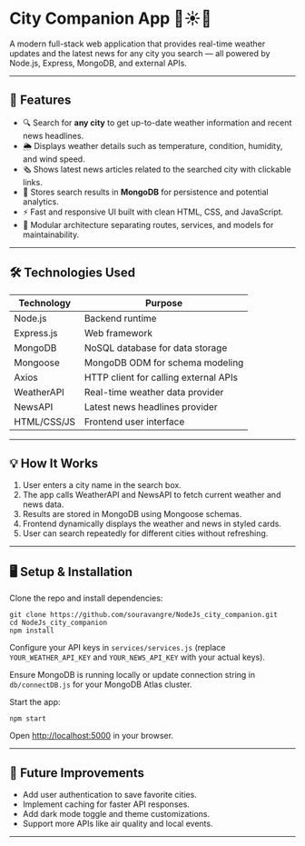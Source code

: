 <!DOCTYPE html>
<html lang="en">
<head>
  <meta charset="UTF-8" />
  <meta name="viewport" content="width=device-width, initial-scale=1" />
</head>
<body>
  <div class="container">
    <h1>City Companion App 🌆☀️📰</h1>
    <p>
      A modern full-stack web application that provides real-time weather updates and the latest news for any city you search — all powered by Node.js, Express, MongoDB, and external APIs.
    </p><hr/>
    <h2>🚀 Features</h2>
    <ul>
      <li>🔍 Search for <strong>any city</strong> to get up-to-date weather information and recent news headlines.</li>
      <li>🌦️ Displays weather details such as temperature, condition, humidity, and wind speed.</li>
      <li>🗞️ Shows latest news articles related to the searched city with clickable links.</li>
      <li>💾 Stores search results in <strong>MongoDB</strong> for persistence and potential analytics.</li>
      <li>⚡ Fast and responsive UI built with clean HTML, CSS, and JavaScript.</li>
      <li>🧩 Modular architecture separating routes, services, and models for maintainability.</li>
    </ul>
    <hr />
    <h2>🛠️ Technologies Used</h2>
    <table>
      <thead>
        <tr>
          <th>Technology</th>
          <th>Purpose</th>
        </tr>
      </thead>
      <tbody>
        <tr><td>Node.js</td><td>Backend runtime</td></tr>
        <tr><td>Express.js</td><td>Web framework</td></tr>
        <tr><td>MongoDB</td><td>NoSQL database for data storage</td></tr>
        <tr><td>Mongoose</td><td>MongoDB ODM for schema modeling</td></tr>
        <tr><td>Axios</td><td>HTTP client for calling external APIs</td></tr>
        <tr><td>WeatherAPI</td><td>Real-time weather data provider</td></tr>
        <tr><td>NewsAPI</td><td>Latest news headlines provider</td></tr>
        <tr><td>HTML/CSS/JS</td><td>Frontend user interface</td></tr>
      </tbody>
    </table>
    <hr />
    <h2>💡 How It Works</h2>
    <ol>
      <li>User enters a city name in the search box.</li>
      <li>The app calls WeatherAPI and NewsAPI to fetch current weather and news data.</li>
      <li>Results are stored in MongoDB using Mongoose schemas.</li>
      <li>Frontend dynamically displays the weather and news in styled cards.</li>
      <li>User can search repeatedly for different cities without refreshing.</li>
    </ol>
    <hr />
    <h2>🖥️ Setup & Installation</h2>
    <p>Clone the repo and install dependencies:</p>
    <pre><code>git clone https://github.com/souravangre/NodeJs_city_companion.git
cd NodeJs_city_companion
npm install
</code></pre>
    <p>Configure your API keys in <code>services/services.js</code> (replace <code>YOUR_WEATHER_API_KEY</code> and <code>YOUR_NEWS_API_KEY</code> with your actual keys).</p>
    <p>Ensure MongoDB is running locally or update connection string in <code>db/connectDB.js</code> for your MongoDB Atlas cluster.</p>
    <p>Start the app:</p>
    <pre><code>npm start
</code></pre>
    <p>Open <a href="http://localhost:5000" target="_blank" rel="noopener noreferrer">http://localhost:5000</a> in your browser.</p>
    <hr />
    <!--<h2>📸 Screenshots</h2>
    <p><em>Add screenshots here to showcase your app’s UI.</em></p>
    <hr /> -->
    <h2>📝 Future Improvements</h2>
    <ul>
      <li>Add user authentication to save favorite cities.</li>
      <li>Implement caching for faster API responses.</li>
      <li>Add dark mode toggle and theme customizations.</li>
      <li>Support more APIs like air quality and local events.</li>
    </ul>
    <hr />
  </div>
</body>
</html>
